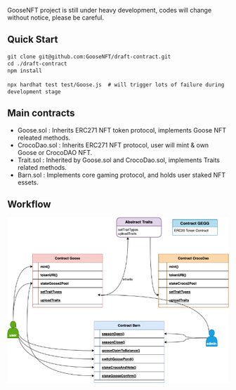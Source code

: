 GooseNFT project is still under heavy development, codes will change without notice, please be careful.



## Quick Start

```
git clone git@github.com:GooseNFT/draft-contract.git
cd ./draft-contract
npm install 

npx hardhat test test/Goose.js  # will trigger lots of failure during development stage
```

## Main contracts

 - Goose.sol : Inherits ERC271 NFT token protocol, implements Goose NFT releated methods.
 - CrocoDao.sol : Inherits ERC271 NFT protocol, user will mint & own Goose or CrocoDAO NFT.
 - Trait.sol : Inherited by Goose.sol and CrocoDao.sol, implements Traits related methods.
 - Barn.sol : Implements core gaming protocol, and holds user staked NFT essets.

## Workflow


 ![GooseNFT Diagram](./resources/GooseNFT.drawio.png "GooseNFT Diagram")
